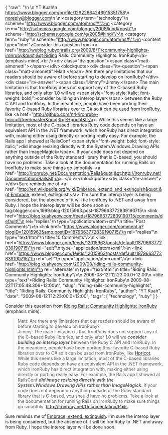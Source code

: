 {
  "raw": "<entry>\n  <author>\n    <name>YT Kuah</name>\n    <uri>https://www.blogger.com/profile/12922664246915351758</uri>\n    <email>noreply@blogger.com</email>\n  </author>\n  <category term=\"technology\"\n    scheme=\"http://www.blogger.com/atom/ns#\"/>\n  <category term=\"http://schemas.google.com/blogger/2008/kind#post\"\n    scheme=\"http://schemas.google.com/g/2005#kind\"/>\n  <category term=\"ruby\"\n    scheme=\"http://www.blogger.com/atom/ns#\"/>\n  <content type=\"html\">Consider this question from &lt;a href=&quot;http://weblog.rubyonrails.org/2009/8/11/community-highlights-ironruby&quot;&gt;Riding Rails: Community Highlights: IronRuby&lt;/a&gt; (emphasis mine).&lt;br /&gt;&lt;div class=&quot;itv-question&quot;&gt;&lt;span class=&quot;matt-aimonetti&quot;&gt;&lt;/span&gt;&lt;/div&gt;&lt;blockquote&gt;&lt;div class=&quot;itv-question&quot;&gt;&lt;span class=&quot;matt-aimonetti&quot;&gt;Matt:&lt;/span&gt;  Are there any limitations that our readers should be aware of before starting to develop on IronRuby?&lt;/div&gt; &lt;div class=&quot;itv-answer&quot;&gt;&lt;span class=&quot;Jimmy&quot;&gt;Jimmy:&lt;/span&gt; The main limitation is that IronRuby does not support any of the C-based Ruby libraries, and only after 1.0 will we &lt;span style=&quot;font-style: italic; font-weight: bold;&quot;&gt;consider building an interop layer&lt;/span&gt; between the Ruby C API and IronRuby. In the meantime, people have been porting their favorite C-based Ruby libraries over to C# so it can be used from IronRuby, like &lt;a href=&quot;http://github.com/nrk/ironruby-hpricot/tree/master&quot;&gt;Hpricot&lt;/a&gt;. While this seems like a large limitation, most of the C-based libraries Ruby code depends on have an equivalent API in the .NET framework, which IronRuby has direct integration with, making either using directly or porting really easy. For example, the Rails app I showed at RailsConf &lt;span style=&quot;font-weight: bold; font-style: italic;&quot;&gt;did image resizing directly with the System.Windows.Drawing APIs rather than ImageMagick&lt;/span&gt;. If your code does not depend on anything outside of the Ruby standard library that is C-based, you should have no problems. Take a look at the documentation for running Rails on IronRuby to make sure things go smoothly: &lt;a href=&quot;http://ironruby.net/Documentation/Rails&quot;&gt;http://ironruby.net/Documentation/Rails&lt;/a&gt;. &lt;/div&gt;&lt;/blockquote&gt;&lt;div class=&quot;itv-answer&quot;&gt;&lt;/div&gt;Sure reminds me of &lt;a href=&quot;http://en.wikipedia.org/wiki/Embrace,_extend_and_extinguish&quot;&gt;Embrace, extend, extinguish&lt;/a&gt;. I'm sure the interop layer is being considered, but the absence of it will tie IronRuby to .NET and away from Ruby. I hope the interop layer will be done soon.</content>\n  <id>tag:blogger.com,1999:blog-12015963.post-1879663772839190715</id>\n  <link href=\"http://blog.kuahyeow.com/feeds/1879663772839190715/comments/default\"\n    rel=\"replies\"\n    type=\"application/atom+xml\"\n    title=\"Post Comments\"/>\n  <link href=\"https://www.blogger.com/comment.g?blogID=12015963&amp;postID=1879663772839190715\"\n    rel=\"replies\"\n    type=\"text/html\"\n    title=\"0 Comments\"/>\n  <link href=\"https://www.blogger.com/feeds/12015963/posts/default/1879663772839190715\"\n    rel=\"edit\"\n    type=\"application/atom+xml\"/>\n  <link href=\"https://www.blogger.com/feeds/12015963/posts/default/1879663772839190715\"\n    rel=\"self\"\n    type=\"application/atom+xml\"/>\n  <link href=\"http://blog.kuahyeow.com/2009/08/riding-rails-community-highlights.html\"\n    rel=\"alternate\"\n    type=\"text/html\"\n    title=\"Riding Rails: Community Highlights: IronRuby\"/>\n  <published>2009-08-12T12:23:00.0+12:00</published>\n  <title type=\"text\">Riding Rails: Community Highlights: IronRuby</title>\n  <updated>2009-08-22T17:05:48.306+12:00</updated>\n</entry>",
  "slug": "riding-rails-community-highlights",
  "title": "Riding Rails: Community Highlights: IronRuby",
  "author": "YT Kuah",
  "date": "2009-08-12T12:23:00.0+12:00",
  "tags": [
    "technology",
    "ruby"
  ]
}

Consider this question from <a href="http://weblog.rubyonrails.org/2009/8/11/community-highlights-ironruby">Riding Rails: Community Highlights: IronRuby</a> (emphasis mine).<br /><div class="itv-question"><span class="matt-aimonetti"></span></div><blockquote><div class="itv-question"><span class="matt-aimonetti">Matt:</span>  Are there any limitations that our readers should be aware of before starting to develop on IronRuby?</div> <div class="itv-answer"><span class="Jimmy">Jimmy:</span> The main limitation is that IronRuby does not support any of the C-based Ruby libraries, and only after 1.0 will we <span style="font-style: italic; font-weight: bold;">consider building an interop layer</span> between the Ruby C API and IronRuby. In the meantime, people have been porting their favorite C-based Ruby libraries over to C# so it can be used from IronRuby, like <a href="http://github.com/nrk/ironruby-hpricot/tree/master">Hpricot</a>. While this seems like a large limitation, most of the C-based libraries Ruby code depends on have an equivalent API in the .NET framework, which IronRuby has direct integration with, making either using directly or porting really easy. For example, the Rails app I showed at RailsConf <span style="font-weight: bold; font-style: italic;">did image resizing directly with the System.Windows.Drawing APIs rather than ImageMagick</span>. If your code does not depend on anything outside of the Ruby standard library that is C-based, you should have no problems. Take a look at the documentation for running Rails on IronRuby to make sure things go smoothly: <a href="http://ironruby.net/Documentation/Rails">http://ironruby.net/Documentation/Rails</a>. </div></blockquote><div class="itv-answer"></div>Sure reminds me of <a href="http://en.wikipedia.org/wiki/Embrace,_extend_and_extinguish">Embrace, extend, extinguish</a>. I'm sure the interop layer is being considered, but the absence of it will tie IronRuby to .NET and away from Ruby. I hope the interop layer will be done soon.
